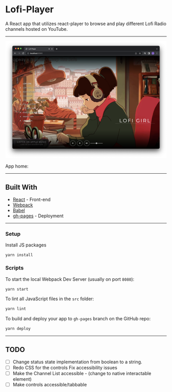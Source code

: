 # Lofi-Player

A React app that utilizes react-player to browse and play different Lofi Radio channels hosted on YouTube.

---
![](Screenshot.png)

App home:

---

## Built With
- [React](https://reactjs.org/) - Front-end
- [Webpack](https://yarnpkg.com/package/webpack)
- [Babel](https://yarnpkg.com/package/@babel/core)
- [gh-pages](https://yarnpkg.com/package/gh-pages) - Deployment

---
### Setup
Install JS packages
```
yarn install
```

### Scripts
To start the local Webpack Dev Server (usually on port `8080`):

```bash
yarn start
```

To lint all JavaScript files in the `src` folder:

```bash
yarn lint
```

To build and deploy your app to `gh-pages` branch on the GitHub repo:

```bash
yarn deploy
```
---

## TODO
 - [ ] Change status state implementation from boolean to a string.
 - [ ] Redo CSS for the controls
Fix accessibility issues
  - [ ] Make the Channel List accessible - (change to native interactable element)
  - [ ] Make controls accessible/tabbable
